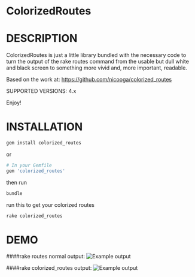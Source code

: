 ColorizedRoutes
===========

# DESCRIPTION

ColorizedRoutes is just a little library bundled with the necessary code to turn the output of the rake routes command from the usable but dull white and black screen to something more vivid and, more important, readable.

Based on the work at: https://github.com/nicooga/colorized_routes

SUPPORTED VERSIONS: 4.x

Enjoy!

# INSTALLATION
```bash
gem install colorized_routes
```
or
```ruby
# In your Gemfile
gem 'colorized_routes'
```
then run
```bash
bundle
```

run this to get your colorized routes
```bash
rake colorized_routes
```

# DEMO

####rake routes normal output: 
<img src="https://imgur.com/BeKHDbB.png" title="Example output" alt="Example output" />

####rake colorized_routes output:
<img src="https://imgur.com/xlpTPtB.png" title="Example output" alt="Example output" />
